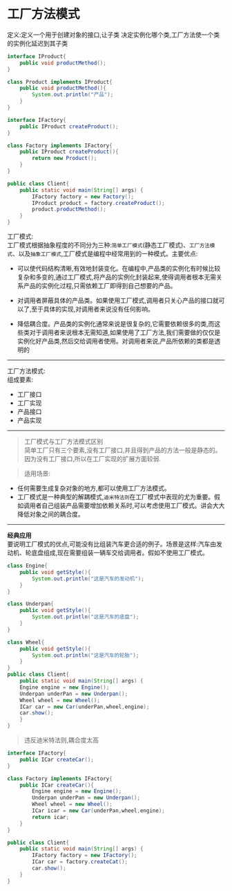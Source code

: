 # 工厂方法模式
定义:定义一个用于创建对象的接口,让子类
决定实例化哪个类,工厂方法使一个类的实例化延迟到其子类

```java
interface IProduct{
    public void productMethod();
}

class Product implements IProduct{
    public void productMethod(){
        System.out.println("产品");
    }
}

interface IFactory{
    public IProduct createProduct();
}

class Factory implements IFactory{
    public IProduct createProduct(){
        return new Product();
    }
}

public class Client{
    public static void main(String[] args) {
        IFactory factory = new Factory();
        IProduct product = factory.createProduct();
        product.productMethod();
    }
}
```

工厂模式:<br>
工厂模式根据抽象程度的不同分为三种:`简单工厂模式`(静态工厂模式)、`工厂方法模式`、以及`抽象工厂模式`,工厂模式是编程中经常用到的一种模式。主要优点:
- 可以使代码结构清晰,有效地封装变化。在编程中,产品类的实例化有时候比较复杂和多变的,通过工厂模式,将产品的实例化封装起来,使得调用者根本无需关系产品的实例化过程,只需依赖工厂即得到自己想要的产品。

- 对调用者屏蔽具体的产品类。如果使用工厂模式,调用者只关心产品的接口就可以了,至于具体的实现,对调用者来说没有任何影响。
- 降低耦合度。产品类的实例化通常来说是很复杂的,它需要依赖很多的类,而这些类对于调用者来说根本无需知道,如果使用了工厂方法,我们需要做的仅仅是实例化好产品类,然后交给调用者使用。对调用者来说,产品所依赖的类都是透明的

----
工厂方法模式:<br>
组成要素:
- 工厂接口
- 工厂实现
- 产品接口
- 产品实现


----

> 工厂模式与工厂方法模式区别<br>
简单工厂只有三个要素,没有工厂接口,并且得到产品的方法一般是静态的。因为没有工厂接口,所以在工厂实现的扩展方面较弱.

> 适用场景:
- 任何需要生成复杂对象的地方,都可以使用工厂方法模式。
- 工厂模式是一种典型的解耦模式,`迪米特法则`在工厂模式中表现的尤为重要。假如调用者自己组装产品需要增加依赖关系时,可以考虑使用工厂模式。讲会大大降低对象之间的耦合度。

----

**经典应用**<br>
要说明工厂模式的优点,可能没有比组装汽车更合适的例子。场景是这样:汽车由发动机、轮底盘组成,现在需要组装一辆车交给调用者。假如不使用工厂模式。

```java
class Engine{
    public void getStyle(){
        System.out.println("这是汽车的发动机");
    }
}

class Underpan{
    public void getStyle(){
        System.out.println("这是汽车的底盘");
    }
}

class Wheel{
    public void getStyle(){
        System.out.println("这是汽车的轮胎");
    }
}
public class Client{
    public static void main(String[] args) {
    Engine engine = new Engine();
    Underpan underPan = new Underpan();
    Wheel wheel = new Wheel();
    ICar car = new Car(underPan,wheel,engine);
    car.show();
    }
}

```

> 违反迪米特法则,耦合度太高

```java
interface IFactory{
    public ICar createCar();
}

class Factory implements IFactory{
    public ICar createCar(){
        Engine engine = new Engine();
        Underpan underPan = new Underpan();
        Wheel wheel = new Wheel();
        ICar icar = new Car(underPan,wheel,engine);
        return icar;
    }
}

public class Client{
    public static void main(String[] args) {
        IFactory factory = new IFactory();
        ICar car = factory.createCat();
        car.show();
    }
}
```
